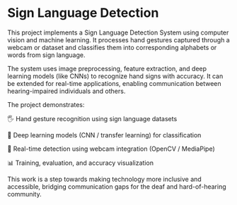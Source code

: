 # Sign Language Detection


This project implements a Sign Language Detection System using computer vision and machine learning. It processes hand gestures captured through a webcam or dataset and classifies them into corresponding alphabets or words from sign language.

The system uses image preprocessing, feature extraction, and deep learning models (like CNNs) to recognize hand signs with accuracy. It can be extended for real-time applications, enabling communication between hearing-impaired individuals and others.

The project demonstrates:

🖐️ Hand gesture recognition using sign language datasets

🤖 Deep learning models (CNN / transfer learning) for classification

🎥 Real-time detection using webcam integration (OpenCV / MediaPipe)

📊 Training, evaluation, and accuracy visualization

This work is a step towards making technology more inclusive and accessible, bridging communication gaps for the deaf and hard-of-hearing community.
